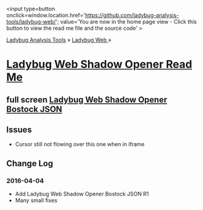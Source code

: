 ﻿
<span style=display:none; >[You are now in a GitHub source code view - click this link to view the home page]( http://ladybug-analysis-tools.github.io/ladybug-web/ "View file as a web page." ) </span>
<input type=button onclick=window.location.href='https://github.com/ladybug-analysis-tools/ladybug-web/'; 
value='You are now in the home page view - Click this button to view the read me file and the source code' >

[Ladybug Analysis Tools]( http://ladybug-analysis-tools.github.io/ ) » [Ladybug Web ]( http://ladybug-analysis-tools.github.io/ladybug-web/ ) »


[Ladybug Web Shadow Opener Read Me]( #shadow-opener/readme.md )
===

## full screen [Ladybug Web Shadow Opener Bostock JSON]( http://ladybug-analysis-tools.github.io/ladybug-web/shadow-opener/ )



## Issues

* Cursor still not flowing over this one when in iframe

## Change Log

### 2016-04-04

* Add Ladybug Web Shadow Opener Bostock JSON R1
* Many small fixes
